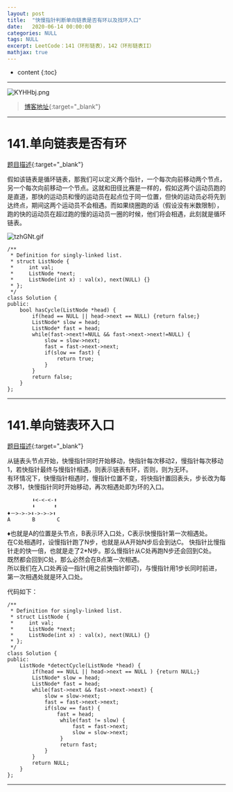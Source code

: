 ```yaml
---
layout: post
title:  "快慢指针判断单向链表是否有环以及找环入口"
date:   2020-06-14 00:00:00
categories: NULL
tags: NULL
excerpt: LeetCode：141（环形链表），142（环形链表II）
mathjax: true
---
```

* content
{:toc}
---

![KYHHbj.png](https://s2.ax1x.com/2019/10/23/KYHHbj.png)



> [博客地址](https://dufaxing.com){:target="_blank"}



---



# 141.单向链表是否有环

[题目描述](https://leetcode-cn.com/problems/linked-list-cycle/){:target="_blank"}


假如该链表是循环链表，那我们可以定义两个指针，一个每次向前移动两个节点，另一个每次向前移动一个节点。这就和田径比赛是一样的，假如这两个运动员跑的是直道，那快的运动员和慢的运动员在起点位于同一位置，但快的运动员必将先到达终点，期间这两个运动员不会相遇。而如果绕圈跑的话（假设没有米数限制），跑的快的运动员在超过跑的慢的运动员一圈的时候，他们将会相遇，此刻就是循环链表。


![tzhGNt.gif](https://s1.ax1x.com/2020/06/14/tzhGNt.gif)

```
/**
 * Definition for singly-linked list.
 * struct ListNode {
 *     int val;
 *     ListNode *next;
 *     ListNode(int x) : val(x), next(NULL) {}
 * };
 */
class Solution {
public:
    bool hasCycle(ListNode *head) {
        if(head == NULL || head->next == NULL) {return false;}
        ListNode* slow = head;
        ListNode* fast = head;
        while(fast->next!=NULL && fast->next->next!=NULL) {
            slow = slow->next;
            fast = fast->next->next;
            if(slow == fast) {
                return true;
            }
        }
        return false;
    }
};
```


---

# 141.单向链表环入口

[题目描述](https://leetcode-cn.com/problems/linked-list-cycle-ii/){:target="_blank"}

从链表头节点开始，快慢指针同时开始移动，快指针每次移动2，慢指针每次移动1，若快指针最终与慢指针相遇，则表示链表有环，否则，则为无环。<br>
有环情况下，快慢指针相遇时，慢指针位置不变，将快指针置回表头，步长改为每次移1，快慢指针同时开始移动，再次相遇处即为环的入口。<br>

```
        ⬇️<-<-<-⬆️
        ⬇️      ⬆️
♦️－>->->⬇️->->->⬆️
A       B       C
```
♦️也就是A的位置是头节点，B表示环入口处，C表示快慢指针第一次相遇处。<br>
在C处相遇时，设慢指针跑了N步，也就是从A开始N步后会到达C。
快指针比慢指针走的快一倍，也就是走了2*N步。那么慢指针从C处再跑N步还会回到C处。<br>
既然都会回到C处，那么必然会在B点第一次相遇。<br>
所以我们在入口处再设一指针(用之前快指针即可)，与慢指针用1步长同时前进，第一次相遇处就是环入口处。<br>

代码如下：

```
/**
 * Definition for singly-linked list.
 * struct ListNode {
 *     int val;
 *     ListNode *next;
 *     ListNode(int x) : val(x), next(NULL) {}
 * };
 */
class Solution {
public:
    ListNode *detectCycle(ListNode *head) {
        if(head == NULL || head->next == NULL ) {return NULL;}
        ListNode* slow = head;
        ListNode* fast = head;
        while(fast->next && fast->next->next) {
            slow = slow->next;
            fast = fast->next->next;
            if(slow == fast) {
                fast = head;
                 while(fast != slow) {
                     fast = fast->next;
                     slow = slow->next;
                 }
                 return fast;
            }
        }
        return NULL;
    }
};
```

---
